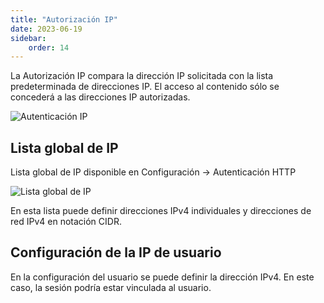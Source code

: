 ```yaml
---
title: "Autorización IP"
date: 2023-06-19
sidebar:
    order: 14
---
```


La Autorización IP compara la dirección IP solicitada con la lista predeterminada de direcciones IP. El acceso al contenido sólo se concederá a las direcciones IP autorizadas.

![Autenticación IP](https://cdn.cesbo.com/help/astra/delivery/http-hls/auth/ip.svg)

## Lista global de IP[](/es/astra/delivery/ip#global-ip-list)

Lista global de IP disponible en Configuración -> Autenticación HTTP

![Lista global de IP](https://cdn.cesbo.com/help/astra/delivery/http-hls/auth/ip-list.png)

En esta lista puede definir direcciones IPv4 individuales y direcciones de red IPv4 en notación CIDR.

## Configuración de la IP de usuario[](/es/astra/delivery/ip#user-ip-settings)

En la configuración del usuario se puede definir la dirección IPv4. En este caso, la sesión podría estar vinculada al usuario.
